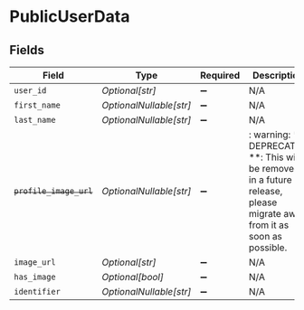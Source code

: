 # PublicUserData


## Fields

| Field                                                                                                                   | Type                                                                                                                    | Required                                                                                                                | Description                                                                                                             | Example                                                                                                                 |
| ----------------------------------------------------------------------------------------------------------------------- | ----------------------------------------------------------------------------------------------------------------------- | ----------------------------------------------------------------------------------------------------------------------- | ----------------------------------------------------------------------------------------------------------------------- | ----------------------------------------------------------------------------------------------------------------------- |
| `user_id`                                                                                                               | *Optional[str]*                                                                                                         | :heavy_minus_sign:                                                                                                      | N/A                                                                                                                     | usr_123456                                                                                                              |
| `first_name`                                                                                                            | *OptionalNullable[str]*                                                                                                 | :heavy_minus_sign:                                                                                                      | N/A                                                                                                                     | John                                                                                                                    |
| `last_name`                                                                                                             | *OptionalNullable[str]*                                                                                                 | :heavy_minus_sign:                                                                                                      | N/A                                                                                                                     | Doe                                                                                                                     |
| ~~`profile_image_url`~~                                                                                                 | *OptionalNullable[str]*                                                                                                 | :heavy_minus_sign:                                                                                                      | : warning: ** DEPRECATED **: This will be removed in a future release, please migrate away from it as soon as possible. | https://example.com/profile.jpg                                                                                         |
| `image_url`                                                                                                             | *Optional[str]*                                                                                                         | :heavy_minus_sign:                                                                                                      | N/A                                                                                                                     | https://example.com/path/to/image.jpg                                                                                   |
| `has_image`                                                                                                             | *Optional[bool]*                                                                                                        | :heavy_minus_sign:                                                                                                      | N/A                                                                                                                     | true                                                                                                                    |
| `identifier`                                                                                                            | *OptionalNullable[str]*                                                                                                 | :heavy_minus_sign:                                                                                                      | N/A                                                                                                                     | john.doe@example.com                                                                                                    |
